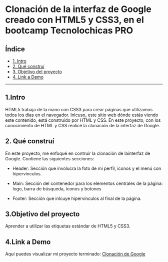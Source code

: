 # Clonación de la interfaz de Google creado con HTML5 y CSS3, en el bootcamp Tecnolochicas PRO

## **Índice**

* [1. Intro](https://github.com/IvannaValezka/Clonaci-ngoogle/blob/main/README.md#1intro)
* [2. Qué construí](https://github.com/IvannaValezka/Clonaci-ngoogle/blob/main/README.md#2-qu%C3%A9-constru%C3%AD)
* [3. Objetivo del proyecto](https://github.com/IvannaValezka/Clonaci-ngoogle/blob/main/README.md#3objetivo-del-proyecto)
* [4. Link a Demo](https://github.com/IvannaValezka/Clonaci-ngoogle/blob/main/README.md#4link-a-demo)


****

## 1.Intro
HTML5 trabaja de la mano con CSS3 para crear páginas que utilizamos todos los días en el navegador. Inlcuso, este sitio web dónde estás viendo este contenido, está construido por HTML y CSS.
En este proyecto, con los conocimiento de HTML y CSS realicé la clonación de la interfaz de Google.

## 2. Qué construí
En este proyecto, me enfoqué en contruir la clonación de lainterfaz de Google. Contiene las siguientes secciones: 
* Header: Sección que involucra la foto de mi perfil, íconos y el menú con hipervínculos.

* Main: Sección del contenedor para los elementos centrales de la página: logo, barra de búsqueda, íconos y botones

* Footer: Sección que inlcuye hipervínculos al final de la página. 

## 3.Objetivo del proyecto
Aprender a utilizar las etiquetas estándar de HTML5 y CSS3.

## 4.Link a Demo
Aquí puedes visualizar mi proyecto terminado: [Clonación de Google](#)



